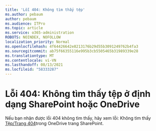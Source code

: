```yaml
---
title: 'Lỗi 404: Không tìm thấy tệp'
ms.author: pebaum
author: pebaum
ms.audience: ITPro
ms.topic: article
ms.service: o365-administration
ROBOTS: NOINDEX, NOFOLLOW
localization_priority: Normal
ms.openlocfilehash: 4f64426642e8213176b29d55b3091249762b4fa3
ms.sourcegitcommit: ab75f66355116e995b3cb5505465b31989339e28
ms.translationtype: MT
ms.contentlocale: vi-VN
ms.lasthandoff: 08/13/2021
ms.locfileid: "58333287"
---
```

# <a name="error-404-file-not-found-in-sharepoint-or-onedrive"></a>Lỗi 404: Không tìm thấy tệp ở định dạng SharePoint hoặc OneDrive

Nếu bạn nhận được lỗi 404 không tìm thấy, hãy xem lỗi: Không tìm thấy [Tệp/Trang 404](https://docs.microsoft.com/sharepoint/troubleshoot/administration/error-404-onedrive-sharepoint)trong OneDrive trang SharePoint.